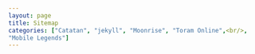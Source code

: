```yaml
---
layout: page
title: Sitemap
categories: ["Catatan", "jekyll", "Moonrise", "Toram Online",<br/>,
"Mobile Legends"]
---
```














